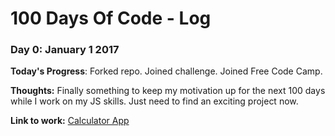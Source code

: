 # 100 Days Of Code - Log

### Day 0: January 1 2017

**Today's Progress**: Forked repo. Joined challenge. Joined Free Code Camp. 

**Thoughts:** Finally something to keep my motivation up for the next 100 days while I work on my JS skills. Just need to find an exciting project now.

**Link to work:** [Calculator App](http://www.example.com)

